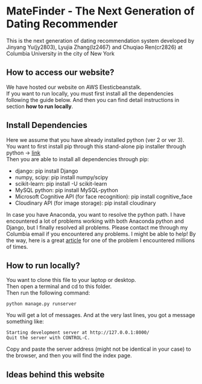 # MateFinder - The Next Generation of Dating Recommender
This is the next generation of dating recommendation system developed by Jinyang Yu(jy2803), Lyujia Zhang(lz2467) and Chuqiao Ren(cr2826) at Columbia University in the city of New York

## How to access our website?
We have hosted our website on AWS Elesticbeanstalk.  
If you want to run locally, you must first install all the dependencies following the guide below. And then you can find detail instructions in section __how to run locally__.

## Install Dependencies
Here we assume that you have already installed python (ver 2 or ver 3).  
You want to first install pip through this stand-alone pip installer through python -> [link](https://pip.pypa.io/en/latest/installing/#installing-with-get-pip-py)  
Then you are able to install all dependencies through pip:
+ django: pip install Django
+ numpy, scipy: pip install numpy/scipy
+ scikit-learn: pip install -U scikit-learn
+ MySQL python: pip install MySQL-python
+ Microsoft Cognitive API (for face recognition): pip install cognitive_face
+ Cloudinary API (for image storage): pip install cloudinary

In case you have Anaconda, you want to resolve the python path. I have encountered a lot of problems working with both Anaconda python and Django, but I finally resolved all problems. Please contact me through my Columbia email if you encountered any problems. I might be able to help! By the way, here is a great [article](http://www.alirazabhayani.com/2014/12/psycopg2-macos-x-library-not-loaded.html) for one of the problem I encountered millions of times. 

## How to run locally?
You want to clone this file to your laptop or desktop.  
Then open a terminal and cd to this folder.  
Then run the following command:
```
python manage.py runserver
```
You will get a lot of messages. And at the very last lines, you got a message something like:
```
Starting development server at http://127.0.0.1:8000/
Quit the server with CONTROL-C.
```
Copy and paste the server address (might not be identical in your case) to the browser, and then you will find the index page.

## Ideas behind this website
